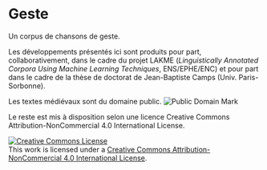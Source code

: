 # Geste

Un corpus de chansons de geste.

Les développements présentés ici sont produits pour part, collaborativement, dans le cadre du projet LAKME (*Linguistically Annotated Corpora Using Machine Learning Techniques*, ENS/EPHE/ENC) et pour part dans le cadre de la thèse de doctorat de Jean-Baptiste Camps (Univ. Paris-Sorbonne).

Les textes médiévaux sont du domaine public.
<img src="http://i.creativecommons.org/p/mark/1.0/88x31.png"
     style="border-style: none;" alt="Public Domain Mark" />

Le reste est mis à disposition selon une licence Creative Commons Attribution-NonCommercial 4.0 International License.

<a rel="license" href="http://creativecommons.org/licenses/by-nc/4.0/"><img alt="Creative Commons License" style="border-width:0" src="https://i.creativecommons.org/l/by-nc/4.0/88x31.png" /></a><br />This work is licensed under a <a rel="license" href="http://creativecommons.org/licenses/by-nc/4.0/">Creative Commons Attribution-NonCommercial 4.0 International License</a>.
